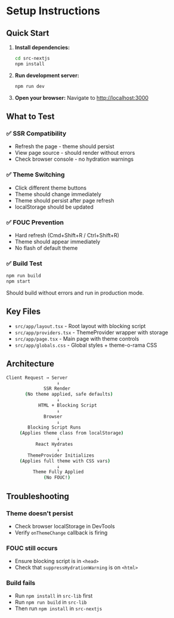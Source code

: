 # Setup Instructions

## Quick Start

1. **Install dependencies:**

   ```bash
   cd src-nextjs
   npm install
   ```

2. **Run development server:**

   ```bash
   npm run dev
   ```

3. **Open your browser:**
   Navigate to [http://localhost:3000](http://localhost:3000)

## What to Test

### ✅ SSR Compatibility

- Refresh the page - theme should persist
- View page source - should render without errors
- Check browser console - no hydration warnings

### ✅ Theme Switching

- Click different theme buttons
- Theme should change immediately
- Theme should persist after page refresh
- localStorage should be updated

### ✅ FOUC Prevention

- Hard refresh (Cmd+Shift+R / Ctrl+Shift+R)
- Theme should appear immediately
- No flash of default theme

### ✅ Build Test

```bash
npm run build
npm start
```

Should build without errors and run in production mode.

## Key Files

- `src/app/layout.tsx` - Root layout with blocking script
- `src/app/providers.tsx` - ThemeProvider wrapper with storage
- `src/app/page.tsx` - Main page with theme controls
- `src/app/globals.css` - Global styles + theme-o-rama CSS

## Architecture

```bash
Client Request → Server
                   ↓
              SSR Render
       (No theme applied, safe defaults)
                   ↓
            HTML + Blocking Script
                   ↓
              Browser
                   ↓
        Blocking Script Runs
     (Applies theme class from localStorage)
                   ↓
           React Hydrates
                   ↓
        ThemeProvider Initializes
     (Applies full theme with CSS vars)
                   ↓
          Theme Fully Applied
              (No FOUC!)
```

## Troubleshooting

### Theme doesn't persist

- Check browser localStorage in DevTools
- Verify `onThemeChange` callback is firing

### FOUC still occurs

- Ensure blocking script is in `<head>`
- Check that `suppressHydrationWarning` is on `<html>`

### Build fails

- Run `npm install` in `src-lib` first
- Run `npm run build` in `src-lib`
- Then run `npm install` in `src-nextjs`
